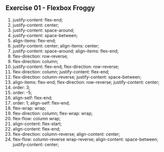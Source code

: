 ## Exercise 01 - Flexbox Froggy

1. justify-content: flex-end;
2. justify-content: center;
3. justify-content: space-around;
4. justify-content: space-between;
5. align-items: flex-end;
6. justify-content: center; 
align-items: center;
7. justify-content: space-around; 
align-items: flex-end;
8. flex-direction: row-reverse;
9. flex-direction: column;
10. justify-content: flex-end;
flex-direction: row-reverse;
11. flex-direction: column; 
justify-content: flex-end;
12. flex-direction: column-reverse; 
justify-content: space-between;
13. align-items: flex-end;
flex-direction: row-reverse; 
justify-content: center; 
14. order: 3;
15. order: -5;
16. align-self: flex-end;
17. order: 1;
align-self: flex-end;
18. flex-wrap: wrap;
19. flex-direction: column;
flex-wrap: wrap;
20. flex-flow: column wrap;
21. align-content: flex-start;
22. align-content: flex-end;
23. flex-direction: column-reverse;
align-content: center;
24. flex-flow: column-reverse wrap-reverse;
align-content: space-between;
justify-content: center;